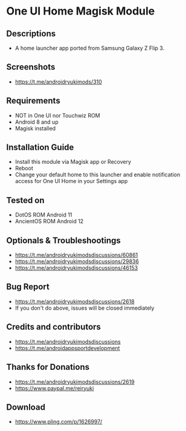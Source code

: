 # One UI Home Magisk Module

## Descriptions
- A home launcher app ported from Samsung Galaxy Z Flip 3.

## Screenshots
- https://t.me/androidryukimods/310

## Requirements
- NOT in One UI nor Touchwiz ROM
- Android 8 and up
- Magisk installed

## Installation Guide
- Install this module via Magisk app or Recovery
- Reboot
- Change your default home to this launcher and enable notification access for One UI Home in your Settings app

## Tested on
- DotOS ROM Android 11
- AncientOS ROM Android 12

## Optionals & Troubleshootings
- https://t.me/androidryukimodsdiscussions/60861
- https://t.me/androidryukimodsdiscussions/29836
- https://t.me/androidryukimodsdiscussions/46153

## Bug Report
- https://t.me/androidryukimodsdiscussions/2618
- If you don't do above, issues will be closed immediately

## Credits and contributors
- https://t.me/androidryukimodsdiscussions
- https://t.me/androidappsportdevelopment

## Thanks for Donations
- https://t.me/androidryukimodsdiscussions/2619
- https://www.paypal.me/reiryuki

## Download
- https://www.pling.com/p/1626997/
